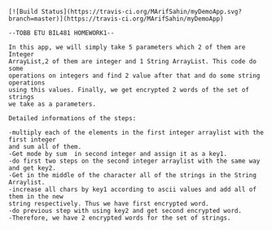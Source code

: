 	[![Build Status](https://travis-ci.org/MArifSahin/myDemoApp.svg?branch=master)](https://travis-ci.org/MArifSahin/myDemoApp)
    
    --TOBB ETU BIL481 HOMEWORK1--

	In this app, we will simply take 5 parameters which 2 of them are Integer
	ArrayList,2 of them are integer and 1 String ArrayList. This code do some 
	operations on integers and find 2 value after that and do some string operations
	using this values. Finally, we get encrypted 2 words of the set of strings
	we take as a parameters.

	Detailed informations of the steps:

	-multiply each of the elements in the first integer arraylist with the first integer
	and sum all of them.
	-Get mode by sum  in second integer and assign it as a key1.
	-do first two steps on the second integer arraylist with the same way and get key2.
	-Get in the middle of the character all of the strings in the String Arraylist.
	-increase all chars by key1 according to ascii values and add all of them in the new
	string respectively. Thus we have first encrypted word.
	-do previous step with using key2 and get second encrypted word.
	-Therefore, we have 2 encrypted words for the set of strings.